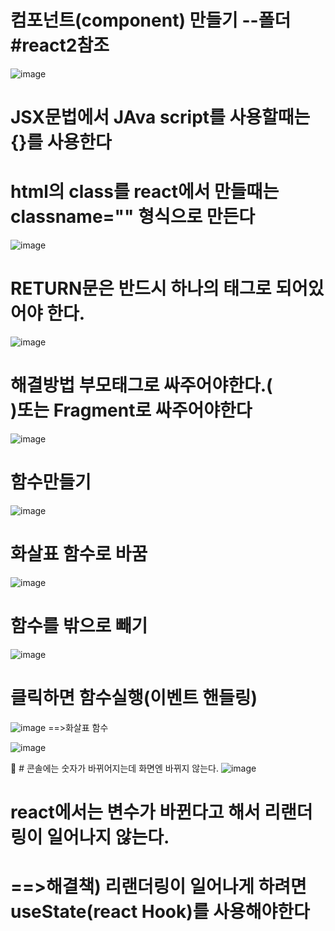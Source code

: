 
# 컴포넌트(component) 만들기 --폴더 #react2참조

![image](https://github.com/jaejae87/React_basic/assets/129706762/18f3becb-9472-439e-a68b-8d2ecbaacda1)

# JSX문법에서 JAva script를 사용할때는 {}를 사용한다
# html의 class를 react에서 만들때는 classname="" 형식으로 만든다

![image](https://github.com/jaejae87/React_basic/assets/129706762/c5360b38-f08a-4cfb-903b-440f31096044)

# RETURN문은 반드시 하나의 태그로 되어있어야 한다.

![image](https://github.com/jaejae87/React_basic/assets/129706762/0d54a9ea-6b12-42fc-8ff1-6291ab70abb3)

# 해결방법 부모태그로 싸주어야한다.(<div>)또는 Fragment로 싸주어야한다
![image](https://github.com/jaejae87/React_basic/assets/129706762/e3816e7a-e8bd-43e5-836a-6f6d5991fd43)

# 함수만들기
  
![image](https://github.com/jaejae87/React_basic/assets/129706762/f30b051c-cbe5-4a71-8cd5-451df3967de3)

# 화살표 함수로 바꿈
  
![image](https://github.com/jaejae87/React_basic/assets/129706762/ec29f2f3-fd4d-4290-ab64-fe4f3940c36a)

# 함수를 밖으로 빼기
  
![image](https://github.com/jaejae87/React_basic/assets/129706762/c60f0cdd-84ef-4905-b61c-0c56b134382f)

  
# 클릭하면 함수실행(이벤트 핸들링)
  
  ![image](https://github.com/jaejae87/React_basic/assets/129706762/4a106771-d805-4d66-baa6-f9aed50415ac)
  ==>화살표 함수

  ![image](https://github.com/jaejae87/React_basic/assets/129706762/a2ab0f13-9cdb-4dcc-b635-fec2c66fd319)

🚀 # 콘솔에는 숫자가 바뀌어지는데 화면엔 바뀌지 않는다. 
    ![image](https://github.com/jaejae87/React_basic/assets/129706762/c53379d7-a8c3-411c-989d-14dc849588a4)
  
  # react에서는 변수가 바뀐다고 해서 리랜더링이 일어나지 않는다.
  # ==>해결책) 리랜더링이 일어나게 하려면 useState(react Hook)를 사용해야한다
  
